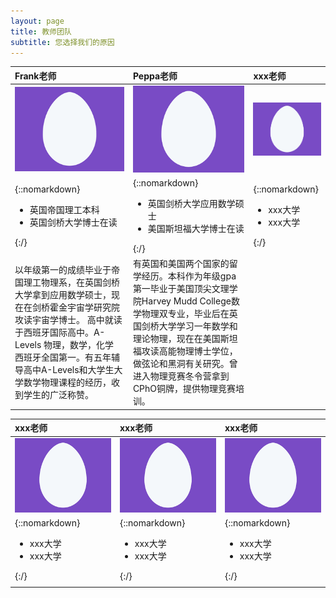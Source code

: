 ```yaml
---
layout: page
title: 教师团队
subtitle: 您选择我们的原因
---
```

| Frank老师 | Peppa老师 | xxx老师 |
| :------ | :------ | :------ |
| <img src="/assets/img/egg.png" width="200"> | <img src="/assets/img/egg.png" width="200">  | <img src="/assets/img/egg.png" width="200"> |
| {::nomarkdown}<ul><li> 英国帝国理工本科 </li><li> 英国剑桥大学博士在读 </li></ul>{:/}|{::nomarkdown}<ul><li> 英国剑桥大学应用数学硕士 </li><li> 美国斯坦福大学博士在读 </li></ul>{:/}| {::nomarkdown}<ul><li> xxx大学 </li><li> xxx大学 </li></ul>{:/} |
| 以年级第一的成绩毕业于帝国理工物理系，在英国剑桥大学拿到应用数学硕士，现在在剑桥霍金宇宙学研究院攻读宇宙学博士。 高中就读于西班牙国际高中。A-Levels 物理，数学，化学 西班牙全国第一。有五年辅导高中A-Levels和大学生大学数学物理课程的经历，收到学生的广泛称赞。 | 有英国和美国两个国家的留学经历。本科作为年级gpa第一毕业于美国顶尖文理学院Harvey Mudd College数学物理双专业，毕业后在英国剑桥大学学习一年数学和理论物理，现在在美国斯坦福攻读高能物理博士学位，做弦论和黑洞有关研究。曾进入物理竞赛冬令营拿到CPhO铜牌，提供物理竞赛培训。 | |

| xxx老师 | xxx老师 | xxx老师 |
| :------ | :------ | :------ |
| <img src="/assets/img/egg.png" width="200"> | <img src="/assets/img/egg.png" width="200">  | <img src="/assets/img/egg.png" width="200"> |
| {::nomarkdown}<ul><li> xxx大学 </li><li> xxx大学 </li></ul>{:/}|{::nomarkdown}<ul><li> xxx大学 </li><li> xxx大学 </li></ul>{:/}| {::nomarkdown}<ul><li> xxx大学 </li><li> xxx大学 </li></ul>{:/} |
| | | |



